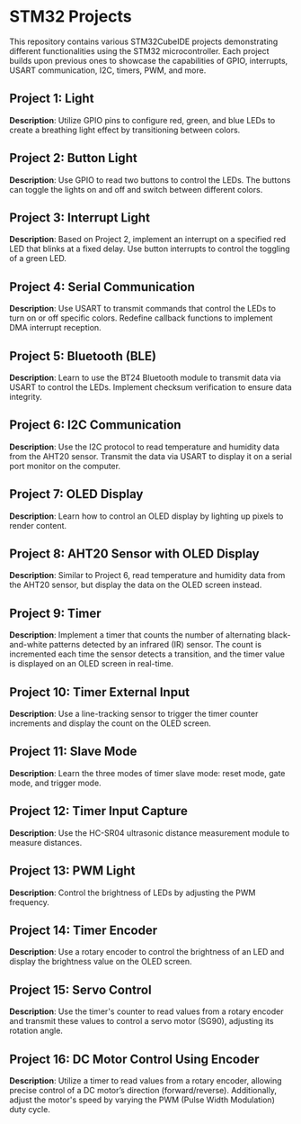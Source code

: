 # STM32 Projects

This repository contains various STM32CubeIDE projects demonstrating different functionalities using the STM32 microcontroller. Each project builds upon previous ones to showcase the capabilities of GPIO, interrupts, USART communication, I2C, timers, PWM, and more.

## Project 1: Light

**Description**: Utilize GPIO pins to configure red, green, and blue LEDs to create a breathing light effect by transitioning between colors.

## Project 2: Button Light

**Description**: Use GPIO to read two buttons to control the LEDs. The buttons can toggle the lights on and off and switch between different colors.

## Project 3: Interrupt Light

**Description**: Based on Project 2, implement an interrupt on a specified red LED that blinks at a fixed delay. Use button interrupts to control the toggling of a green LED.

## Project 4: Serial Communication

**Description**: Use USART to transmit commands that control the LEDs to turn on or off specific colors. Redefine callback functions to implement DMA interrupt reception.

## Project 5: Bluetooth (BLE)

**Description**: Learn to use the BT24 Bluetooth module to transmit data via USART to control the LEDs. Implement checksum verification to ensure data integrity.

## Project 6: I2C Communication

**Description**: Use the I2C protocol to read temperature and humidity data from the AHT20 sensor. Transmit the data via USART to display it on a serial port monitor on the computer.

## Project 7: OLED Display

**Description**: Learn how to control an OLED display by lighting up pixels to render content.

## Project 8: AHT20 Sensor with OLED Display

**Description**: Similar to Project 6, read temperature and humidity data from the AHT20 sensor, but display the data on the OLED screen instead.

## Project 9: Timer

**Description**: Implement a timer that counts the number of alternating black-and-white patterns detected by an infrared (IR) sensor. The count is incremented each time the sensor detects a transition, and the timer value is displayed on an OLED screen in real-time.

## Project 10: Timer External Input

**Description**: Use a line-tracking sensor to trigger the timer counter increments and display the count on the OLED screen.

## Project 11: Slave Mode

**Description**: Learn the three modes of timer slave mode: reset mode, gate mode, and trigger mode.

## Project 12: Timer Input Capture

**Description**: Use the HC-SR04 ultrasonic distance measurement module to measure distances.

## Project 13: PWM Light

**Description**: Control the brightness of LEDs by adjusting the PWM frequency.

## Project 14: Timer Encoder

**Description**: Use a rotary encoder to control the brightness of an LED and display the brightness value on the OLED screen.

## Project 15: Servo Control

**Description**: Use the timer's counter to read values from a rotary encoder and transmit these values to control a servo motor (SG90), adjusting its rotation angle.

## Project 16: DC Motor Control Using Encoder
**Description**: Utilize a timer to read values from a rotary encoder, allowing precise control of a DC motor’s direction (forward/reverse). Additionally, adjust the motor's speed by varying the PWM (Pulse Width Modulation) duty cycle.